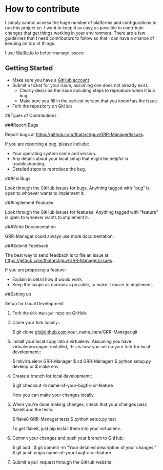 # How to contribute

I simply cannot access the huge number of platforms and configurations to run this project on.
I want to keep it as easy as possible to contribute changes that
get things working in your environment. There are a few guidelines that I
need contributors to follow so that I can have a chance of keeping on
top of things.

I use [Waffle.io](https://waffle.io/thatarchguy/GRR-Manager) to better manage issues:

## Getting Started

* Make sure you have a [GitHub account](https://github.com/signup/free)
* Submit a ticket for your issue, assuming one does not already exist.
  * Clearly describe the issue including steps to reproduce when it is a bug.
  * Make sure you fill in the earliest version that you know has the issue.
* Fork the repository on GitHub

##Types of Contributions

###Report Bugs

Report bugs at https://github.com/thatarchguy/GRR-Manager/issues.

If you are reporting a bug, please include:

* Your operating system name and version.
* Any details about your local setup that might be helpful in troubleshooting.
* Detailed steps to reproduce the bug.

###Fix Bugs

Look through the GitHub issues for bugs. Anything tagged with "bug"
is open to whoever wants to implement it.

###Implement Features

Look through the GitHub issues for features. Anything tagged with "feature"
is open to whoever wants to implement it.

###Write Documentation

GRR-Manager could always use more documentation.

###Submit Feedback

The best way to send feedback is to file an issue at https://github.com/thatarchguy/GRR-Manager/issues.

If you are proposing a feature:

* Explain in detail how it would work.
* Keep the scope as narrow as possible, to make it easier to implement.


##Setting up

Setup for Local Development

1. Fork the `GRR-Manager` repo on GitHub.
2. Clone your fork locally::

    $ git clone git@github.com:your_name_here/GRR-Manager.git

3. Install your local copy into a virtualenv. Assuming you have virtualenvwrapper installed, this is how you set up your fork for local development::

    $ mkvirtualenv GRR-Manager
    $ cd GRR-Manager/
    $ python setup.py develop
or
    $ make env

4. Create a branch for local development::

    $ git checkout -b name-of-your-bugfix-or-feature
   
   Now you can make your changes locally.

5. When you're done making changes, check that your changes pass flake8 and the tests:

    $ flake8 GRR-Manager tests
    $ python setup.py test

   To get flake8, just pip install them into your virtualenv. 

6. Commit your changes and push your branch to GitHub::

    $ git add .
    $ git commit -m "Your detailed description of your changes."
    $ git push origin name-of-your-bugfix-or-feature

7. Submit a pull request through the GitHub website.





